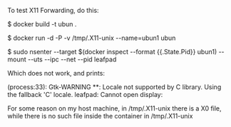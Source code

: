 To test X11 Forwarding, do this:

$ docker build -t ubun .

$ docker run -d -P -v /tmp/.X11-unix --name=ubun1 ubun

$ sudo nsenter --target $(docker inspect --format {{.State.Pid}} ubun1) --mount --uts --ipc --net --pid leafpad


Which does not work, and prints:

(process:33): Gtk-WARNING **: Locale not supported by C library.
        Using the fallback 'C' locale.
leafpad: Cannot open display: 


For some reason on my host machine, in /tmp/.X11-unix there is a X0 file, while there is no such file inside the container in /tmp/.X11-unix

